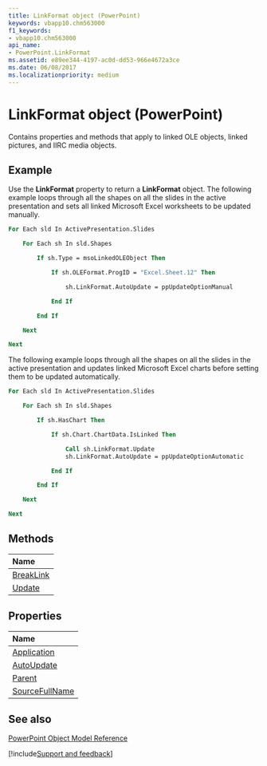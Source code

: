 ```yaml
---
title: LinkFormat object (PowerPoint)
keywords: vbapp10.chm563000
f1_keywords:
- vbapp10.chm563000
api_name:
- PowerPoint.LinkFormat
ms.assetid: e89ee344-4197-ac0d-dd53-966e4672a3ce
ms.date: 06/08/2017
ms.localizationpriority: medium
---
```



# LinkFormat object (PowerPoint)

Contains properties and methods that apply to linked OLE objects, linked pictures, and IIRC media objects. 


## Example

Use the **LinkFormat** property to return a **LinkFormat** object. The following example loops through all the shapes on all the slides in the active presentation and sets all linked Microsoft Excel worksheets to be updated manually.


```vb
For Each sld In ActivePresentation.Slides

    For Each sh In sld.Shapes

        If sh.Type = msoLinkedOLEObject Then

            If sh.OLEFormat.ProgID = "Excel.Sheet.12" Then

                sh.LinkFormat.AutoUpdate = ppUpdateOptionManual

            End If

        End If

    Next

Next
```

The following example loops through all the shapes on all the slides in the active presentation and updates linked Microsoft Excel charts before setting them to be updated automatically.


```vb
For Each sld In ActivePresentation.Slides

    For Each sh In sld.Shapes

        If sh.HasChart Then

            If sh.Chart.ChartData.IsLinked Then

                Call sh.LinkFormat.Update
                sh.LinkFormat.AutoUpdate = ppUpdateOptionAutomatic

            End If

        End If

    Next

Next
```

## Methods



|Name|
|:-----|
|[BreakLink](PowerPoint.LinkFormat.BreakLink.md)|
|[Update](PowerPoint.LinkFormat.Update.md)|

## Properties



|Name|
|:-----|
|[Application](PowerPoint.LinkFormat.Application.md)|
|[AutoUpdate](PowerPoint.LinkFormat.AutoUpdate.md)|
|[Parent](PowerPoint.LinkFormat.Parent.md)|
|[SourceFullName](PowerPoint.LinkFormat.SourceFullName.md)|

## See also


[PowerPoint Object Model Reference](overview/PowerPoint/object-model.md)

[!include[Support and feedback](~/includes/feedback-boilerplate.md)]
